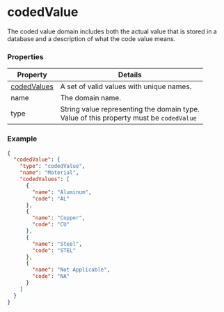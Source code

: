 # codedValue

The coded value domain includes both the actual value that is stored in a database and a description of what the code value means.

### Properties

| Property | Details
| --- | ---
| [codedValues](codedValue.md) | A set of valid values with unique names.
| name | The domain name.
| type | String value representing the domain type.<br>Value of this property must be `codedValue`


### Example

```json
{
  "codedValue": {
    "type": "codedValue",
    "name": "Material",
    "codedValues": [
      {
        "name": "Aluminum",
        "code": "AL"
      },
      {
        "name": "Copper",
        "code": "CU"
      },
      {
        "name": "Steel",
        "code": "STEL"
      },
      {
        "name": "Not Applicable",
        "code": "NA"
      }
    ]
  }
}
```

